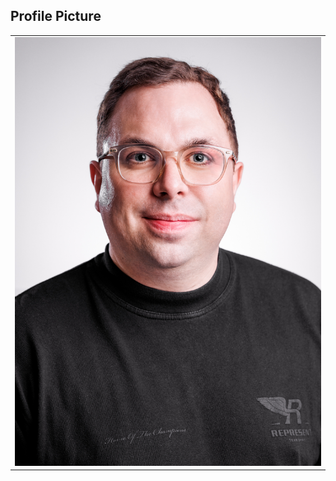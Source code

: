 ## Profile Picture

<table>
    <tr>
        <td>
            <a href='avatars/headshot.jpg'><img src='avatars/headshot.jpg'></a>
        </td>
    </tr>
</table>
